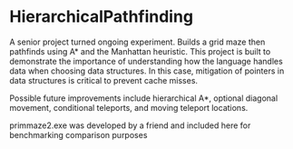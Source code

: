 # HierarchicalPathfinding
A senior project turned ongoing experiment. Builds a grid maze then pathfinds using A* and the Manhattan heuristic. This project is built to demonstrate the importance of understanding how the language handles data when choosing data structures. In this case, mitigation of pointers in data structures is critical to prevent cache misses.

Possible future improvements include hierarchical A*, optional diagonal movement, conditional teleports, and moving teleport locations.


primmaze2.exe was developed by a friend and included here for benchmarking comparison purposes

